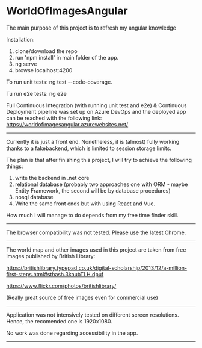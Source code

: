 
# WorldOfImagesAngular

The main purpose of this project is to refresh my angular knowledge


Installation:
1. clone/download the repo
2. run 'npm install' in main folder of the app.
3. ng serve
4. browse localhost:4200

To run unit tests: ng test --code-coverage.

Tu run e2e tests: ng e2e

Full Continuous Integration (with running unit test and e2e) & Continuous Deployment pipeline was set up on Azure DevOps and the deployed app can be reached with the following link:
https://worldofimagesangular.azurewebsites.net/

----------------------------------------
Currently it is just a front end. Nonetheless, it is (almost) fully working thanks to a fakebackend, which is limited to session storage limits.

The plan is that after finishing this project, I will try to achieve the following things:
1. write the backend in .net core
2. relational database (probably two approaches one with ORM - maybe Entity Framework, the second will be by database procedures)
3. nosql database
4. Write the same front ends but with using React and Vue.

How much I will manage to do depends from my free time finder skill.


----------------------------------------

The browser compatibility was not tested. Please use the latest Chrome.

----------------------------------------

The world map and other images used in this project are taken from free images published by British Library:

https://britishlibrary.typepad.co.uk/digital-scholarship/2013/12/a-million-first-steps.html#sthash.3kaubTLH.dpuf

https://www.flickr.com/photos/britishlibrary/

(Really great source of free images even for commercial use)

----------------------------------------

Application was not intensively tested on different screen resolutions. Hence, the recomended one is 1920x1080.

No work was done regarding accessibility in the app.

----------------------------------------
